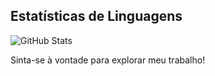 ## Estatísticas de Linguagens

![GitHub Stats](https://github-readme-stats.vercel.app/api?username=Bloodborne2&show_icons=true&count_private=true)

Sinta-se à vontade para explorar meu trabalho!
